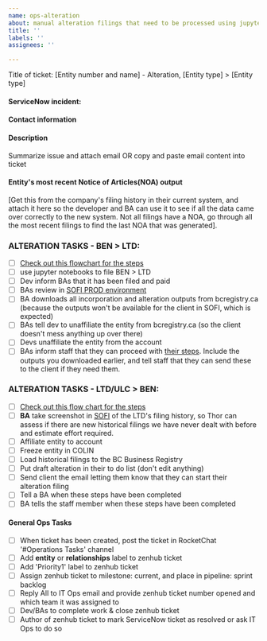```yaml
---
name: ops-alteration
about: manual alteration filings that need to be processed using jupyter notebooks
title: ''
labels: ''
assignees: ''

---
```


Title of ticket: [Entity number and name] - Alteration, [Entity type] > [Entity type]

#### ServiceNow incident:

#### Contact information


#### Description
Summarize issue and attach email OR copy and paste email content into ticket

#### Entity's most recent Notice of Articles(NOA) output
[Get this from the company's filing history in their current system, and attach it here so the developer and BA can use it to see if all the data came over correctly to the new system. Not all filings have a NOA, go through all the most recent filings to find the last NOA that was generated].

### ALTERATION TASKS - BEN > LTD:
- [ ] [Check out this flowchart for the steps](https://drive.google.com/file/d/1jMR6eAe2jr4B8cWdQgZQrwziiVUXWl5f/view?usp=sharing)
- [ ] use jupyter notebooks to file BEN > LTD
- [ ] Dev inform BAs that it has been filed and paid
- [ ] BAs review in [SOFI PROD environment](https://www.bcregistryallservices.gov.bc.ca/sofi/login/login.htm)
- [ ] BA downloads all incorporation and alteration outputs from bcregistry.ca (because the outputs won't be available for the client in SOFI, which is expected)
- [ ] BAs tell dev to unaffiliate the entity from bcregistry.ca (so the client doesn't mess anything up over there)
- [ ] Devs unaffiliate the entity from the account
- [ ] BAs inform staff that they can proceed with [their steps](https://drive.google.com/file/d/1jMR6eAe2jr4B8cWdQgZQrwziiVUXWl5f/view?usp=sharing). Include the outputs you downloaded earlier, and tell staff that they can send these to the client if they need them.

### ALTERATION TASKS - LTD/ULC > BEN:
- [ ] [Check out this flow chart for the steps](https://drive.google.com/file/d/1aXdlPyefjab6hhMw9U9JZsHQProGS6sA/view?usp=sharing)
- [ ] **BA** take screenshot in [SOFI](https://www.bcregistryallservices.gov.bc.ca/sofi/login/login.htm) of the LTD's filing history, so Thor can assess if there are new historical filings we have never dealt with before and estimate effort required.
- [ ] Affiliate entity to account
- [ ] Freeze entity in COLIN
- [ ] Load historical filings to the BC Business Registry
- [ ] Put draft alteration in their to do list (don't edit anything)
- [ ] Send client the email letting them know that they can start their alteration filing
- [ ] Tell a BA when these steps have been completed
- [ ] BA tells the staff member when these steps have been completed

#### General Ops Tasks
- [ ] When ticket has been created, post the ticket in RocketChat '#Operations Tasks' channel
- [ ] Add **entity** or **relationships** label to zenhub ticket
- [ ] Add 'Priority1' label to zenhub ticket
- [ ] Assign zenhub ticket to milestone: current, and place in pipeline: sprint backlog
- [ ] Reply All to IT Ops email and provide zenhub ticket number opened and which team it was assigned to
- [ ] Dev/BAs to complete work & close zenhub ticket
- [ ] Author of zenhub ticket to mark ServiceNow ticket as resolved or ask IT Ops to do so
